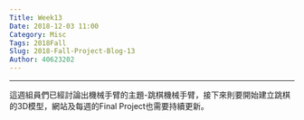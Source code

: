 ```yaml
---
Title: Week13
Date: 2018-12-03 11:00
Category: Misc
Tags: 2018Fall
Slug: 2018-Fall-Project-Blog-13
Author: 40623202
---
```




<!-- PELICAN_END_SUMMARY -->


----

這週組員們已經討論出機械手臂的主題-跳棋機械手臂，接下來則要開始建立跳棋的3D模型，網站及每週的Final Project也需要持續更新。








